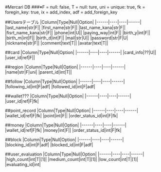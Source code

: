 #Mercari DB
###※F = null: false, T = null: ture, uni = unique: true, fk = foregin_key: true, ix = add_index, adf = add_foreign_key

##Usersテーブル
|Column|Type|Null|Option|
|------|----|----|------|
|last_name|str|F||
|first_name|str|F||
|last_name_kana|str|F||
|fisrt_name_kana|str|F||
|phone|int|U||
|paying_way|int|F||
|birth_y|int|F||
|birth_m|int|F||
|birth_d|int|F||
|mail|str|U||
|password|str|F|U|
|nickname|str|F||
|comment|text|T||
|avatar|text|T||


##card
|Column|Type|Null|Option|
|------|----|----|------|
|card_info|??|U||
|user_id|ref|F||

##region
|Column|Type|Null|Option|
|------|----|----|------|
|name|str|F|uni|
|parent_id|int|T||

##follow
|Column|Type|Null|Option|
|------|----|----|------|
|following_id|int|F|adf|
|followed_id|int|F|adf|

##wallet???
|Column|Type|Null|Option|
|------|----|----|------|
|user_id|ref|F|fk|

##point_record
|Column|Type|Null|Option|
|------|----|----|------|
|wallet_id|ref|F|fk|
|point|int|F||
|order_status_id|int|F|fk|

##money
|Column|Type|Null|Option|
|------|----|----|------|
|wallet_id|ref|F|fk|
|money|int|F||
|order_status_id|int|F|fk|

##block
|Column|Type|Null|Option|
|------|----|----|------|
|blocking_id|int|F|adf|
|blocked_id|int|F|adf|

##user_evaluation
|Column|Type|Null|Option|
|------|----|----|------|
|high_count|int|T|[1]|
|medium_count|int|T|[1]|
|low_count|int|T|[1]|
|evaluating_id|int|
